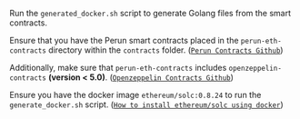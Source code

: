 Run the `generated_docker.sh` script to generate Golang files from the smart contracts.

Ensure that you have the Perun smart contracts placed in the `perun-eth-contracts` directory within the `contracts` folder. ([`Perun Contracts Github`](https://github.com/hyperledger-labs/perun-eth-contracts))

Additionally, make sure that `perun-eth-contracts` includes `openzeppelin-contracts` **(version < 5.0)**. ([`Openzeppelin Contracts Github`](https://github.com/OpenZeppelin/openzeppelin-contracts))

Ensure you have the docker image `ethereum/solc:0.8.24` to run the `generate_docker.sh` script.
([`How to install ethereum/solc using docker`](https://docs.soliditylang.org/en/latest/installing-solidity.html#docker))